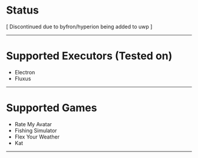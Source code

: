 # Status
[ Discontinued due to byfron/hyperion being added to uwp ]

---------------
# Supported Executors (Tested on)

+ Electron
+ Fluxus
  
---------------

# Supported Games

+ Rate My Avatar
+ Fishing Simulator
+ Flex Your Weather
+ Kat
---------------
